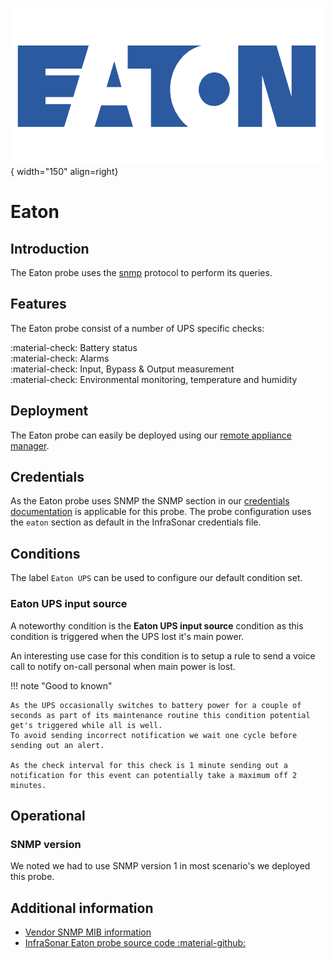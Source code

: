 ![Eaton-Probe](../../../images/probe_eaton.png){ width="150" align=right}

# Eaton

## Introduction

The Eaton probe uses the [snmp](index.md) protocol to perform its queries.

## Features

The Eaton probe consist of a number of UPS specific checks:

:material-check: Battery status<br>
:material-check: Alarms<br>
:material-check: Input, Bypass & Output measurement<br>
:material-check: Environmental monitoring, temperature and humidity<br>

## Deployment

The Eaton probe can easily be deployed using our [remote appliance manager](../../../application/agentcores.md#remote-appliance-manager).

## Credentials

As the Eaton probe uses SNMP the SNMP section in our [credentials documentation](../appliance/credentials.md) is applicable for this probe.
The probe configuration uses the `eaton` section as default in the InfraSonar credentials file.

## Conditions

The label `Eaton UPS` can be used to configure our default condition set.

### Eaton UPS input source

A noteworthy condition is the **Eaton UPS input source** condition as this condition is triggered when the UPS lost it's main power.

An interesting use case for this condition is to setup a rule to send a voice call to notify on-call personal when main power is lost.

!!! note "Good to known"

    As the UPS occasionally switches to battery power for a couple of seconds as part of its maintenance routine this condition potential get's triggered while all is well.
    To avoid sending incorrect notification we wait one cycle before sending out an alert.

    As the check interval for this check is 1 minute sending out a notification for this event can potentially take a maximum off 2 minutes.

## Operational

### SNMP version

We noted we had to use SNMP version 1 in most scenario's we deployed this probe.

## Additional information

* [Vendor SNMP MIB information](https://www.eaton.com/content/dam/eaton/products/backup-power-ups-surge-it-power-distribution/power-management-software-connectivity/eaton-network-card-ms/eaton-ups-power-mib-release-notes.txt)
* [InfraSonar Eaton probe source code :material-github:](https://github.com/infrasonar/eaton-probe)
